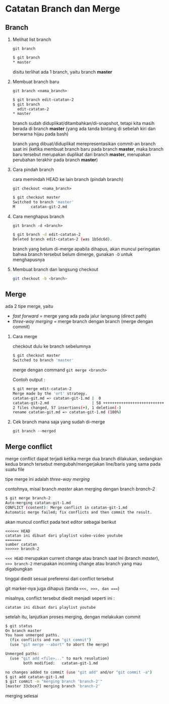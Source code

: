 # Catatan Branch dan Merge

## Branch

1. Melihat list branch

    `git branch`

    ```bash
    $ git branch
    * master
    ```

    disitu terlihat ada 1 branch, yaitu branch **master**

2. Membuat branch baru

    `git branch <nama_branch>`

    ```bash
    $ git branch edit-catatan-2
    $ git branch
      edit-catatan-2
    * master
    ```

    branch sudah diduplikat/ditambahkan/di-snapshot, tetapi kita masih berada di branch **master** (yang ada tanda bintang di sebelah kiri dan berwarna hijau pada bash)

    branch yang dibuat/diduplikat merepresentasikan commit-an branch saat ini (ketika membuat branch baru pada branch **master**, maka branch baru tersebut merupakan duplikat dari branch **master**, merupakan perubahan terakhir pada branch **master**)

3. Cara pindah branch

    cara memindah HEAD ke lain branch (pindah branch)

    `git checkout <nama_branch>`

    ```bash
    $ git checkout master
    Switched to branch 'master'
    M       catatan-git-2.md
    ```

4. Cara menghapus branch

    `git branch -d <branch>`

    ```bash
    $ git branch -d edit-catatan-2
    Deleted branch edit-catatan-2 (was 1b5dc6d).
    ```

    branch yang belum di-merge apabila dihapus, akan muncul peringatan bahwa branch tersebut belum dimerge, gunakan `-D` untuk menghapusnya

5. Membuat branch dan langsung checkout

    ```bash
    git checkout -b <branch>
    ```

## Merge

ada 2 tipe merge, yaitu

- *fast forward* = merge yang ada pada jalur langsung (direct path)
- *three-way merging* = merge branch dengan branch (merge dengan commit)

1. Cara merge

    checkout dulu ke branch sebelumnya

    ```bash
    $ git checkout master
    Switched to branch 'master'
    ```

    merge dengan command `git merge <branch>`

    Contoh output :

    ```bash
    $ git merge edit-catatan-2
    Merge made by the 'ort' strategy.
    catatan-git.md => catatan-git-1.md |  0
    catatan-git-2.md                   | 58 +++++++++++++++++++++++++++++++++++++-
    2 files changed, 57 insertions(+), 1 deletion(-)
    rename catatan-git.md => catatan-git-1.md (100%)
    ```

2. Cek branch mana saja yang sudah di-merge

    `git branch --merged`

## Merge conflict

merge conflict dapat terjadi ketika merge dua branch dilakukan, sedangkan kedua branch tersebut mengubah/mengerjakan line/baris yang sama pada suatu file

tipe merge ini adalah *three-way merging*

contohnya, misal branch *master* akan merging dengan branch *branch-2*

```bash
$ git merge branch-2
Auto-merging catatan-git-1.md
CONFLICT (content): Merge conflict in catatan-git-1.md
Automatic merge failed; fix conflicts and then commit the result.
```

akan muncul conflict pada text editor sebagai berikut

```plaintext
<<<<<< HEAD
catatan ini dibuat dari playlist video-video youtube
=======
sumber catatan
>>>>>> branch-2
```

`<<< HEAD` merupakan current change atau branch saat ini (branch *master*), `>>> branch-2` merupakan incoming change atau branch yang mau digabungkan

tinggal diedit sesuai preferensi dari conflict tersebut

git marker-nya juga dihapus (tanda `<<<, >>>, dan ===`)

misalnya, conflict tersebut diedit menjadi seperti ini :

```plaintext
catatan ini dibuat dari playlist youtube
```

setelah itu, lanjutkan proses merging, dengan melakukan commit

```bash
$ git status
On branch master
You have unmerged paths.
  (fix conflicts and run "git commit")
  (use "git merge --abort" to abort the merge)

Unmerged paths:
  (use "git add <file>..." to mark resolution)
        both modified:   catatan-git-1.md

no changes added to commit (use "git add" and/or "git commit -a")
$ git add catatan-git-1.md
$ git commit -m "merging branch 'branch-2'"
[master 33cbce7] merging branch 'branch-2'
```

merging selesai
